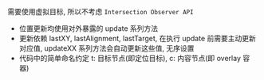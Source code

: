 需要使用虚拟目标, 所以不考虑 `Intersection Observer API`

- 位置更新均使用对外暴露的 update 系列方法
- 更新依赖 lastXY, lastAlignment, lastTarget, 在执行 update 前需要主动更新对应值, updateXX 系列方法会自动更新这些值, 无序设置
- 代码中的简单命名约定 t: 目标节点(即定位目标), c: 内容节点(即 overlay 容器)
